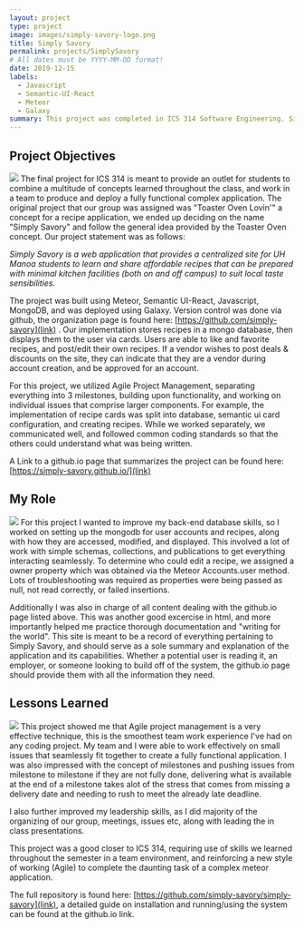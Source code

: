 ```yaml
---
layout: project
type: project
image: images/simply-savory-logo.png
title: Simply Savory
permalink: projects/SimplySavory
# All dates must be YYYY-MM-DD format!
date: 2019-12-15
labels:
  - Javascript
  - Semantic-UI-React
  - Meteor
  - Galaxy
summary: This project was completed in ICS 314 Software Engineering. Simply Savory is a web application that provides a centralized site for UH Manoa students to learn and share affordable recipes that can be prepared with minimal kitchen facilities (both on and off campus) to suit local taste sensibilities.
---
```


## Project Objectives
<img class="ui medium right floated rounded image" src="https://i.gyazo.com/8643e073590c0f708663851258fd204b.png">
The final project for ICS 314 is meant to provide an outlet for students to combine a multitude of concepts learned throughout the class, and work in a team to produce and deploy a fully functional complex application. The original project that our group was assigned was "Toaster Oven Lovin'" a concept for a recipe application, we ended up deciding on the name "Simply Savory" and follow the general idea provided by the Toaster Oven concept. Our project statement was as follows:

*Simply Savory is a web application that provides a centralized site for UH Manoa students to learn and share affordable recipes that can be prepared with minimal kitchen facilities (both on and off campus) to suit local taste sensibilities.*

The project was built using Meteor, Semantic UI-React, Javascript, MongoDB, and was deployed using Galaxy. Version control was done via github, the organization page is found here: [https://github.com/simply-savory](link) . Our implementation stores recipes in a mongo database, then displays them to the user via cards. Users are able to like and favorite recipes, and post/edit their own recipes. If a vendor wishes to post deals & discounts on the site, they can indicate that they are a vendor during account creation, and be approved for an account.

For this project, we utilized Agile Project Management, separating everything into 3 milestones, building upon functionality, and working on individual issues that comprise larger components. For example, the implementation of recipe cards was split into database, semantic ui card configuration, and creating recipes. While we worked separately, we communicated well, and followed common coding standards so that the others could understand what was being written.

A Link to a github.io page that summarizes the project can be found here: [https://simply-savory.github.io/](link)

## My Role
<img class="ui medium right floated rounded image" src="https://miro.medium.com/max/3200/1*DiNIG4Bfpm65_wwXf_JwMA.png">
For this project I wanted to improve my back-end database skills, so I worked on setting up the mongodb for user accounts and recipes, along with how they are accessed, modified, and displayed. This involved a lot of work with simple schemas, collections, and publications to get everything interacting seamlessly. To determine who could edit a recipe, we assigned a owner property which was obtained via the Meteor Accounts.user method. Lots of troubleshooting was required as properties were being passed as null, not read correctly, or failed insertions.

Additionally I was also in charge of all content dealing with the github.io page listed above. This was another good excercise in html, and more importantly helped me practice thorough documentation and "writing for the world". This site is meant to be a record of everything pertaining to Simply Savory, and should serve as a sole summary and explanation of the application and its capabilities. Whether a potential user is reading it, an employer, or someone looking to build off of the system, the github.io page should provide them with all the information they need.

## Lessons Learned
<img class="ui medium right floated rounded image" src="https://cdn.ttgtmedia.com/rms/onlineImages/software_quality-agile_software_dev_cycle.jpg">
This project showed me that Agile project management is a very effective technique, this is the smoothest team work experience I've had on any coding project. My team and I were able to work effectively on small issues that seamlessly fit together to create a fully functional application. I was also impressed with the concept of milestones and pushing issues from milestone to milestone if they are not fully done, delivering what is available at the end of a milestone takes alot of the stress that comes from missing a delivery date and needing to rush to meet the already late deadline.

I also further improved my leadership skills, as I did majority of the organizing of our group, meetings, issues etc, along with leading the in class presentations. 

This project was a good closer to ICS 314, requiring use of skills we learned throughout the semester in a team environment, and reinforcing a new style of working (Agile) to complete the daunting task of a complex meteor application.


The full repository is found here: [https://github.com/simply-savory/simply-savory](link), a detailed guide on installation and running/using the system can be found at the github.io link.
